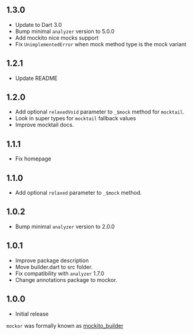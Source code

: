 ## 1.3.0

- Update to Dart 3.0
- Bump minimal `analyzer` version to 5.0.0
- Add mockito nice mocks support
- Fix `UnimplementedError` when mock method type is the mock variant

## 1.2.1

- Update README

## 1.2.0

- Add optional `relaxedVoid` parameter to `_$mock` method for `mocktail`. 
- Look in super types for `mocktail` fallback values 
- Improve mocktail docs.

## 1.1.1

- Fix homepage

## 1.1.0

- Add optional `relaxed` parameter to `_$mock` method.

## 1.0.2

- Bump minimal `analyzer` version to 2.0.0

## 1.0.1

- Improve package description
- Move builder.dart to src folder.
- Fix compatibility with `analyzer` 1.7.0
- Change annotations package to mockor.

## 1.0.0

- Initial release
 
`mockor` was formally known as [mockito_builder](https://pub.dev/packages/mockito_builder)